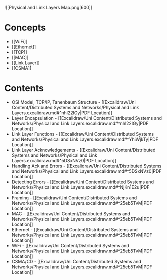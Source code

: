 ![[Physical and Link Layers Map.png|600]]

# Concepts

- [[WiFi]]
- [[Ethernet]]
- [[TCP]]
- [[MAC]]
- [[Link Layer]]
- [[CSMA]]

# Contents

- OSI Model, TCP/IP, Tanenbaum Structure - [[Excalidraw/Uni Content/Distributed Systems and Networks/Physical and Link Layers.excalidraw.md#^nhl22IGy|PDF Location]]
- Layer Encapsulation - [[Excalidraw/Uni Content/Distributed Systems and Networks/Physical and Link Layers.excalidraw.md#^nhl22IGy|PDF Location]]
- Link Layer Functions - [[Excalidraw/Uni Content/Distributed Systems and Networks/Physical and Link Layers.excalidraw.md#^YhiWjkTy|PDF Location]]
- Link Layer Acknowledgements - [[Excalidraw/Uni Content/Distributed Systems and Networks/Physical and Link Layers.excalidraw.md#^5DSxNVz0|PDF Location]]
- Handling Ack and Errors - [[Excalidraw/Uni Content/Distributed Systems and Networks/Physical and Link Layers.excalidraw.md#^5DSxNVz0|PDF Location]]
- Detecting Errors - [[Excalidraw/Uni Content/Distributed Systems and Networks/Physical and Link Layers.excalidraw.md#^NjKn1E2u|PDF Location]]
- Framing - [[Excalidraw/Uni Content/Distributed Systems and Networks/Physical and Link Layers.excalidraw.md#^25eb5TvM|PDF Location]]
- MAC - [[Excalidraw/Uni Content/Distributed Systems and Networks/Physical and Link Layers.excalidraw.md#^25eb5TvM|PDF Location]]
- Ethernet - [[Excalidraw/Uni Content/Distributed Systems and Networks/Physical and Link Layers.excalidraw.md#^25eb5TvM|PDF Location]]
- WiFi - [[Excalidraw/Uni Content/Distributed Systems and Networks/Physical and Link Layers.excalidraw.md#^25eb5TvM|PDF Location]]
- CSMA/CD - [[Excalidraw/Uni Content/Distributed Systems and Networks/Physical and Link Layers.excalidraw.md#^25eb5TvM|PDF Location]]